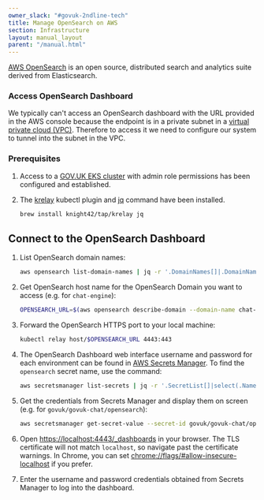 ```yaml
---
owner_slack: "#govuk-2ndline-tech"
title: Manage OpenSearch on AWS
section: Infrastructure
layout: manual_layout
parent: "/manual.html"
---
```


[AWS OpenSearch] is an open source, distributed search and analytics suite derived from Elasticsearch.

### Access OpenSearch Dashboard

We typically can't access an OpenSearch dashboard with the URL provided in the AWS console because the endpoint is in a private subnet in a [virtual private cloud (VPC)](https://en.wikipedia.org/wiki/Virtual_private_cloud). Therefore to access it we need to configure our system to tunnel into the subnet in the VPC.

### Prerequisites

1. Access to a [GOV.UK EKS cluster] with admin role permissions has been configured and established.

1. The [krelay] kubectl plugin and [jq] command have been installed.

    ```sh
    brew install knight42/tap/krelay jq
    ```

## Connect to the OpenSearch Dashboard

1. List OpenSearch domain names:

    ```sh
    aws opensearch list-domain-names | jq -r '.DomainNames[]|.DomainName'
    ```

1. Get OpenSearch host name for the OpenSearch Domain you want to access (e.g. for `chat-engine`):

    ```sh
    OPENSEARCH_URL=$(aws opensearch describe-domain --domain-name chat-engine | jq -r '.DomainStatus.Endpoints.vpc')
    ```

1. Forward the OpenSearch HTTPS port to your local machine:

    ```sh
    kubectl relay host/$OPENSEARCH_URL 4443:443
    ```

1. The OpenSearch Dashboard web interface username and password for each environment can be found in [AWS Secrets Manager]. To find the `opensearch` secret name, use the command:

    ```sh
    aws secretsmanager list-secrets | jq -r '.SecretList[]|select(.Name|contains("opensearch"))|.Name'
    ```

1. Get the credentials from Secrets Manager and display them on screen (e.g. for `govuk/govuk-chat/opensearch`):

    ```sh
    aws secretsmanager get-secret-value --secret-id govuk/govuk-chat/opensearch | jq -r '.SecretString| tostring' | jq
    ```

1. Open <https://localhost:4443/_dashboards> in your browser. The TLS certificate will not match `localhost`, so navigate past the certificate warnings. In Chrome, you can set <chrome://flags/#allow-insecure-localhost> if you prefer.

1. Enter the username and password credentials obtained from Secrets Manager to log into the dashboard.

[AWS OpenSearch]: https://aws.amazon.com/opensearch-service/
[AWS Secrets Manager]: https://aws.amazon.com/secrets-manager/
[GOV.UK EKS cluster]: https://docs.publishing.service.gov.uk/kubernetes/get-started/access-eks-cluster/
[krelay]: https://github.com/knight42/krelay#installation
[jq]: https://jqlang.github.io/jq/
